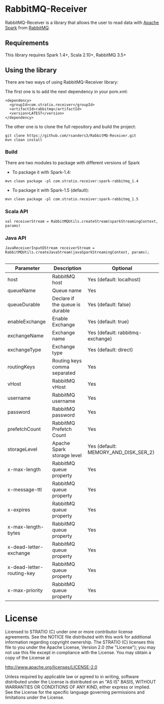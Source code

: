 # RabbitMQ-Receiver

RabbitMQ-Receiver is a library that allows the user to read data with [Apache Spark](https://spark.apache.org/)
from [RabbitMQ](https://www.rabbitmq.com/).

## Requirements

This library requires Spark 1.4+, Scala 2.10+, RabbitMQ 3.5+

## Using the library

There are two ways of using RabbitMQ-Receiver library:

The first one is to add the next dependency in your pom.xml:

```
<dependency>
  <groupId>com.stratio.receiver</groupId>
  <artifactId>rabbitmq</artifactId>
  <version>LATEST</version>
</dependency>
```

The other one is to clone the full repository and build the project:

```
git clone https://github.com/rsanders3/RabbitMQ-Receiver.git
mvn clean install
```

### Build

There are two modules to package with different versions of Spark

- To package it with Spark-1.4:

`mvn clean package -pl com.stratio.receiver:spark-rabbitmq_1.4`

- To package it with Spark-1.5 (default):

`mvn clean package -pl com.stratio.receiver:spark-rabbitmq_1.5`

### Scala API

```
val receiverStream = RabbitMQUtils.createStream(sparkStreamingContext, params)
```

### Java API

```
JavaReceiverInputDStream receiverStream = RabbitMQUtils.createJavaStream(javaSparkStreamingContext, params);


```

| Parameter                 | Description                     | Optional                             |
|---------------------------|---------------------------------|--------------------------------------|
| host                      | RabbitMQ host                   | Yes (default: localhost)             |
| queueName                 | Queue name                      | Yes                                  |
| queueDurable              | Declare if the queue is durable | Yes (default: false)                 |
| enableExchange            | Enable Exchange                 | Yes (default: true)                  |
| exchangeName              | Exchange name                   | Yes (default: rabbitmq-exchange)     |
| exchangeType              | Exchange type                   | Yes (default: direct)                |
| routingKeys               | Routing keys comma separated    | Yes                                  |
| vHost                     | RabbitMQ vHost                  | Yes                                  |
| username                  | RabbitMQ username               | Yes                                  |
| password                  | RabbitMQ password               | Yes                                  |
| prefetchCount             | RabbitMQ Prefetch Count         | Yes                                  |
| storageLevel              | Apache Spark storage level      | Yes (default: MEMORY_AND_DISK_SER_2) |
| x-max-length              | RabbitMQ queue property         | Yes                                  |
| x-message-ttl             | RabbitMQ queue property         | Yes                                  |
| x-expires                 | RabbitMQ queue property         | Yes                                  |
| x-max-length-bytes        | RabbitMQ queue property         | Yes                                  |
| x-dead-letter-exchange    | RabbitMQ queue property         | Yes                                  |
| x-dead-letter-routing-key | RabbitMQ queue property         | Yes                                  |
| x-max-priority            | RabbitMQ queue property         | Yes                                  |

# License #

Licensed to STRATIO (C) under one or more contributor license agreements.
See the NOTICE file distributed with this work for additional information
regarding copyright ownership.  The STRATIO (C) licenses this file
to you under the Apache License, Version 2.0 (the
"License"); you may not use this file except in compliance
with the License.  You may obtain a copy of the License at

  http://www.apache.org/licenses/LICENSE-2.0

Unless required by applicable law or agreed to in writing,
software distributed under the License is distributed on an
"AS IS" BASIS, WITHOUT WARRANTIES OR CONDITIONS OF ANY
KIND, either express or implied.  See the License for the
specific language governing permissions and limitations
under the License.

